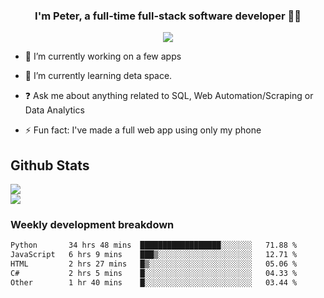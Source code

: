
### <div align="center">I'm Peter, a full-time full-stack software developer 👨‍💻</div>  
<div align="center">
<a href="https://ko-fi.com/theofficialpeter" target="_blank" style="display: inline-block;">
                <img
                    src="https://img.shields.io/badge/Donate-Ko--fi-F16061.svg?style=flat-square&logo=ko-fi" 
                    align="center"
                />
            </a> 
</div>  

- 🔭 I’m currently working on a few apps  
  

- 🌱 I’m currently learning deta space.  
  

- ❓ Ask me about anything related to SQL, Web Automation/Scraping or Data Analytics  
  

- ⚡ Fun fact: I've made a full web app using only my phone  
  



## Github Stats  
![](https://github-readme-stats.vercel.app/api?username=TheOfficialPeter&theme=tokyonight&hide_border=true&include_all_commits=false&count_private=false)<br/>
![](https://github-readme-stats.vercel.app/api/top-langs/?username=TheOfficialPeter&theme=tokyonight&hide_border=true&include_all_commits=false&count_private=false&layout=compact)

<h3>Weekly development breakdown</h3>

<!--START_SECTION:waka-->

```txt
Python       34 hrs 48 mins  ██████████████████░░░░░░░   71.88 %
JavaScript   6 hrs 9 mins    ███▒░░░░░░░░░░░░░░░░░░░░░   12.71 %
HTML         2 hrs 27 mins   █▒░░░░░░░░░░░░░░░░░░░░░░░   05.06 %
C#           2 hrs 5 mins    █░░░░░░░░░░░░░░░░░░░░░░░░   04.33 %
Other        1 hr 40 mins    █░░░░░░░░░░░░░░░░░░░░░░░░   03.44 %
```

<!--END_SECTION:waka-->
